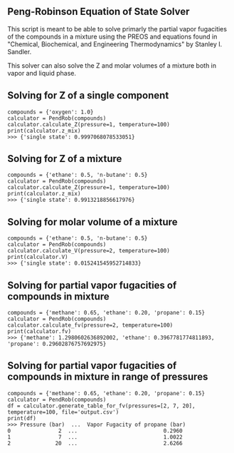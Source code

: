 ## Peng-Robinson Equation of State Solver

This script is meant to be able to solve primarly the partial vapor fugacities of
the compounds in a mixture using the PREOS and equations found in "Chemical, Biochemical,
and Engineering Thermodynamics" by Stanley I. Sandler. 

This solver can also solve the Z and molar volumes of a mixture both in vapor 
and liquid phase. 

## Solving for Z of a single component
    compounds = {'oxygen': 1.0}
    calculator = PendRob(compounds)
    calculator.calculate_Z(pressure=1, temperature=100)
    print(calculator.z_mix)
    >>> {'single state': 0.9997068078533051}
   
## Solving for Z of a mixture
    compounds = {'ethane': 0.5, 'n-butane': 0.5}
    calculator = PendRob(compounds)
    calculator.calculate_Z(pressure=1, temperature=100)
    print(calculator.z_mix)
    >>> {'single state': 0.9913218856617976}

## Solving for molar volume of a mixture
    compounds = {'ethane': 0.5, 'n-butane': 0.5}
    calculator = PendRob(compounds)
    calculator.calculate_V(pressure=2, temperature=100)
    print(calculator.V)
    >>> {'single state': 0.015241545952714833}
   
## Solving for partial vapor fugacities of compounds in mixture
    compounds = {'methane': 0.65, 'ethane': 0.20, 'propane': 0.15}
    calculator = PendRob(compounds)
    calculator.calculate_fv(pressure=2, temperature=100)
    print(calculator.fv)
    >>> {'methane': 1.2980602636892002, 'ethane': 0.3967781774811893, 'propane': 0.29602876757692975}
    
## Solving for partial vapor fugacities of compounds in mixture in range of pressures
    compounds = {'methane': 0.65, 'ethane': 0.20, 'propane': 0.15}
    calculator = PendRob(compounds)
    df = calculator.generate_table_for_fv(pressures=[2, 7, 20], temperature=100, file='output.csv')
    print(df)
    >>> Pressure (bar)  ...  Vapor Fugacity of propane (bar)
    0               2  ...                           0.2960
    1               7  ...                           1.0022
    2              20  ...                           2.6266
